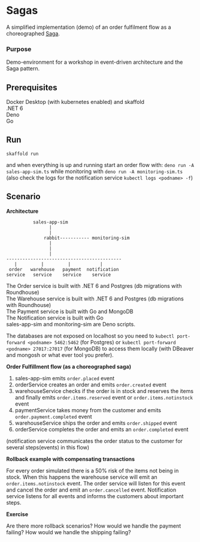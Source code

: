 # Sagas

A simplified implementation (demo) of an order fulfilment flow as a choreographed [Saga](https://microservices.io/patterns/data/saga.html). 

### Purpose
Demo-environment for a workshop in event-driven architecture and the Saga pattern. 

## Prerequisites
Docker Desktop (with kubernetes enabled) and skaffold   
.NET 6    
Deno   
Go   

## Run
``skaffold run``  

and when everything is up and running start an order flow 
with: ```deno run -A sales-app-sim.ts``` while monitoring with ```deno run -A monitoring-sim.ts```   
(also check the logs for the notification service ``kubectl logs <podname> -f``)  



## Scenario  

**Architecture**  

```
          sales-app-sim 
                |
                |
              rabbit----------- monitoring-sim
                |
                |
                |
-------------------------------------------          
   |         |         |           |               
 order   warehouse   payment  notification
service   service    service    service 

```
The Order service is built with .NET 6 and Postgres (db migrations with Roundhouse)  
The Warehouse service is built with .NET 6 and Postgres (db migrations with Roundhouse)  
The Payment service is built with Go and MongoDB  
The Notification service is built with Go  
sales-app-sim and monitoring-sim are Deno scripts. 

The databases are not exposed on localhost so you need to ``kubectl port-forward <podname> 5462:5462`` (for Postgres) or ``kubectl port-forward <podname> 27017:27017`` (for MongoDB) to access them locally (with DBeaver and mongosh or what ever tool you prefer).

**Order Fulfillment flow (as a choreographed saga)**

1. sales-app-sim emits ``order.placed`` event
2. orderService creates an order and emits ``order.created`` event  
3. warehouseService checks if the order is in stock and reserves the items and finally emits ``order.items.reserved`` event or ``order.items.notinstock`` event
4. paymentService takes money from the customer and emits ``order.payment.completed`` event
5. warehouseService ships the order and emits ``order.shipped`` event  
6. orderService completes the order and emits an ``order.completed`` event

(notification service communicates the order status to the customer for several steps(events) in this flow)


**Rollback example with compensating transactions**

For every order simulated there is a 50% risk of the items not being in stock. When this happens the warehouse service will emit an ``order.items.notinstock`` event. The order service will listen for this event and cancel the order and emit an ``order.cancelled`` event. Notification service listens for all events and informs the customers about important steps.

**Exercise**

Are there more rollback scenarios? How would we handle the payment failing? How would we handle the shipping failing?

